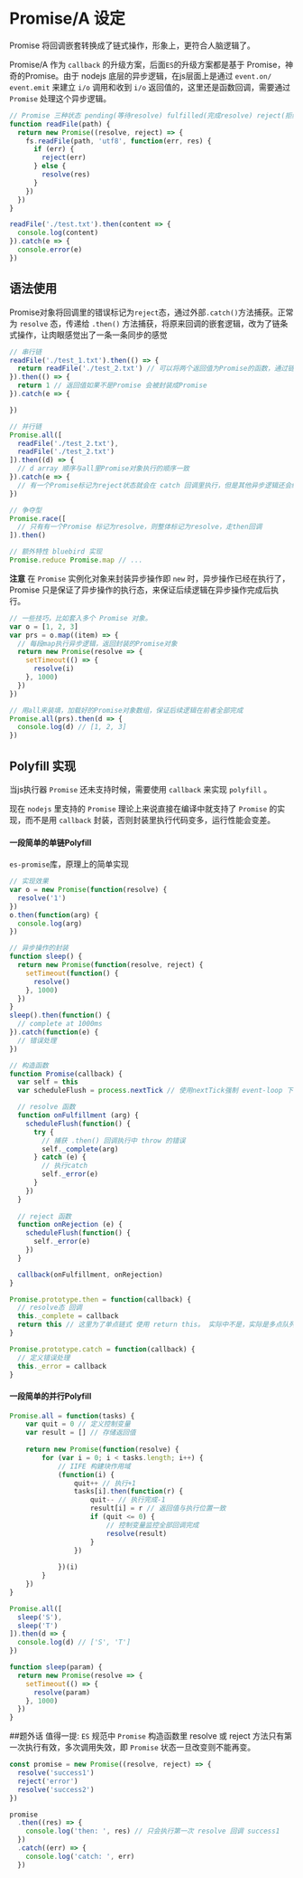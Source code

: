 # Promise/A 设定

Promise 将回调嵌套转换成了链式操作，形象上，更符合人脑逻辑了。

Promise/A 作为 `callback` 的升级方案，后面`ES`的升级方案都是基于 Promise，神奇的Promise。由于 nodejs 底层的异步逻辑，在js层面上是通过 `event.on/ event.emit` 来建立 `i/o` 调用和收到 `i/o` 返回值的，这里还是函数回调，需要通过 `Promise` 处理这个异步逻辑。
```javascript
// Promise 三种状态 pending(等待resolve) fulfilled(完成resolve) reject(拒绝catch)
function readFile(path) {
  return new Promise((resolve, reject) => {
    fs.readFile(path, 'utf8', function(err, res) {
      if (err) {
        reject(err)
      } else {
        resolve(res)
      }
    })
  })
}

readFile('./test.txt').then(content => {
  console.log(content)
}).catch(e => {
  console.error(e)
})
```

## 语法使用
Promise对象将回调里的错误标记为`reject`态，通过外部`.catch()`方法捕获。正常为 `resolve` 态，传递给 `.then()` 方法捕获，将原来回调的嵌套逻辑，改为了链条式操作，让肉眼感觉出了一条一条同步的感觉
```javascript
// 串行链
readFile('./test_1.txt').then(() => {
  return readFile('./test_2.txt') // 可以将两个返回值为Promise的函数，通过链路上return接上，然后统一在catch中处理错误
}).then(() => {
  return 1 // 返回值如果不是Promise 会被封装成Promise
}).catch(e => {

})
```
```js
// 并行链
Promise.all([
  readFile('./test_2.txt'),
  readFile('./test_2.txt')
]).then((d) => {
  // d array 顺序与all里Promise对象执行的顺序一致
}).catch(e => {
  // 有一个Promise标记为reject状态就会在 catch 回调里执行，但是其他异步逻辑还会继续走，比如数据库插入操作
})
```

```js
// 争夺型
Promise.race([
  // 只有有一个Promise 标记为resolve，则整体标记为resolve，走then回调
]).then()

// 额外特性 bluebird 实现
Promise.reduce Promise.map // ... 
```

**注意** 在 `Promise` 实例化对象来封装异步操作即 `new` 时，异步操作已经在执行了，Promise 只是保证了异步操作的执行态，来保证后续逻辑在异步操作完成后执行。
```js
// 一些技巧，比如套入多个 Promise 对象。
var o = [1, 2, 3]
var prs = o.map((item) => {
  // 每段map执行异步逻辑，返回封装的Promise对象
  return new Promise(resolve => {
    setTimeout(() => {
      resolve(i)
    }, 1000)
  })
})

// 用all来装填，加载好的Promise对象数组，保证后续逻辑在前者全部完成
Promise.all(prs).then(d => {
  console.log(d) // [1, 2, 3]
})

```

## Polyfill 实现
当js执行器 `Promise` 还未支持时候，需要使用 `callback` 来实现 `polyfill` 。 

现在 `nodejs` 里支持的 `Promise` 理论上来说直接在编译中就支持了 `Promise` 的实现，而不是用 `callback` 封装，否则封装里执行代码变多，运行性能会变差。

#### 一段简单的单链Polyfill
`es-promise`库，原理上的简单实现
```js
// 实现效果
var o = new Promise(function(resolve) {
  resolve('1')
})
o.then(function(arg) {
  console.log(arg)
})

// 异步操作的封装
function sleep() {
  return new Promise(function(resolve, reject) {
    setTimeout(function() {
      resolve()
    }, 1000)
  })
}
sleep().then(function() {
  // complete at 1000ms
}).catch(function(e) {
  // 错误处理
})
```

```js
// 构造函数
function Promise(callback) {
  var self = this
  var scheduleFlush = process.nextTick // 使用nextTick强制 event-loop 下次执行js，达到异步执行效果，防止 resolve 同步函数

  // resolve 函数
  function onFulfillment (arg) {
    scheduleFlush(function() {
      try {
        // 捕获 .then() 回调执行中 throw 的错误
        self._complete(arg)
      } catch (e) {
        // 执行catch
        self._error(e)
      }
    })
  }
  
  // reject 函数
  function onRejection (e) {
    scheduleFlush(function() {
      self._error(e)
    })
  }

  callback(onFulfillment, onRejection)
}

Promise.prototype.then = function(callback) {
  // resolve态 回调
  this._complete = callback
  return this // 这里为了单点链式 使用 return this。 实际中不是，实际是多点队列数组, 每次返回一个新的 Promise，对应减少队列元素，蛮复杂的
}

Promise.prototype.catch = function(callback) {
  // 定义错误处理
  this._error = callback
}
```
#### 一段简单的并行Polyfill
```js
Promise.all = function(tasks) {
	var quit = 0 // 定义控制变量
	var result = [] // 存储返回值
	
	return new Promise(function(resolve) {
		for (var i = 0; i < tasks.length; i++) {
			// IIFE 构建块作用域
			(function(i) {
				quit++ // 执行+1
				tasks[i].then(function(r) {
					quit-- // 执行完成-1
					result[i] = r // 返回值与执行位置一致
					if (quit <= 0) {
						// 控制变量监控全部回调完成
						resolve(result)
					}
				})
				
			})(i)
		}
	})
}

Promise.all([
  sleep('S'),
  sleep('T')
]).then(d => {
  console.log(d) // ['S', 'T']
})

function sleep(param) {
  return new Promise(resolve => {
    setTimeout(() => {
      resolve(param)
    }, 1000)
  })
}
```

##题外话
值得一提: `ES` 规范中 `Promise` 构造函数里 resolve 或 reject 方法只有第一次执行有效，多次调用失效，即 `Promise` 状态一旦改变则不能再变。
```js
const promise = new Promise((resolve, reject) => {
  resolve('success1')
  reject('error')
  resolve('success2')
})

promise
  .then((res) => {
    console.log('then: ', res) // 只会执行第一次 resolve 回调 success1
  })
  .catch((err) => {
    console.log('catch: ', err)
  })
```




